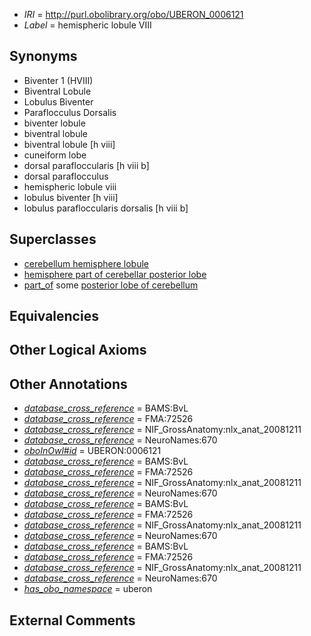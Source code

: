  * *IRI* = http://purl.obolibrary.org/obo/UBERON_0006121
 * *Label* = hemispheric lobule VIII

## Synonyms

 * Biventer 1 (HVIII)
 * Biventral Lobule
 * Lobulus Biventer
 * Paraflocculus Dorsalis
 * biventer lobule
 * biventral lobule
 * biventral lobule [h viii]
 * cuneiform lobe
 * dorsal parafloccularis [h viii b]
 * dorsal paraflocculus
 * hemispheric lobule viii
 * lobulus biventer [h viii]
 * lobulus parafloccularis dorsalis [h viii b]

## Superclasses

 * [cerebellum hemisphere lobule](../../UBERON/03/UBERON_0004003.md)
 * [hemisphere part of cerebellar posterior lobe](../../UBERON/48/UBERON_0014648.md)
 * [part_of](../../BFO/50/BFO_0000050.md) some [posterior lobe of cerebellum](../../UBERON/02/UBERON_0004002.md)

## Equivalencies


## Other Logical Axioms


## Other Annotations

 * *[database_cross_reference](../../ef/oboInOwl#hasDbXref.md)* = BAMS:BvL
 * *[database_cross_reference](../../ef/oboInOwl#hasDbXref.md)* = FMA:72526
 * *[database_cross_reference](../../ef/oboInOwl#hasDbXref.md)* = NIF_GrossAnatomy:nlx_anat_20081211
 * *[database_cross_reference](../../ef/oboInOwl#hasDbXref.md)* = NeuroNames:670
 * *[oboInOwl#id](../../id/oboInOwl#id.md)* = UBERON:0006121
 * *[database_cross_reference](../../ef/oboInOwl#hasDbXref.md)* = BAMS:BvL
 * *[database_cross_reference](../../ef/oboInOwl#hasDbXref.md)* = FMA:72526
 * *[database_cross_reference](../../ef/oboInOwl#hasDbXref.md)* = NIF_GrossAnatomy:nlx_anat_20081211
 * *[database_cross_reference](../../ef/oboInOwl#hasDbXref.md)* = NeuroNames:670
 * *[database_cross_reference](../../ef/oboInOwl#hasDbXref.md)* = BAMS:BvL
 * *[database_cross_reference](../../ef/oboInOwl#hasDbXref.md)* = FMA:72526
 * *[database_cross_reference](../../ef/oboInOwl#hasDbXref.md)* = NIF_GrossAnatomy:nlx_anat_20081211
 * *[database_cross_reference](../../ef/oboInOwl#hasDbXref.md)* = NeuroNames:670
 * *[database_cross_reference](../../ef/oboInOwl#hasDbXref.md)* = BAMS:BvL
 * *[database_cross_reference](../../ef/oboInOwl#hasDbXref.md)* = FMA:72526
 * *[database_cross_reference](../../ef/oboInOwl#hasDbXref.md)* = NIF_GrossAnatomy:nlx_anat_20081211
 * *[database_cross_reference](../../ef/oboInOwl#hasDbXref.md)* = NeuroNames:670
 * *[has_obo_namespace](../../ce/oboInOwl#hasOBONamespace.md)* = uberon

## External Comments

